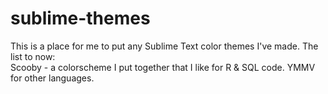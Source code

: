 sublime-themes
==============

This is a place for me to put any Sublime Text color themes I've made.
The list to now:   
Scooby - a colorscheme I put together that I like for R & SQL code. YMMV for other languages.

